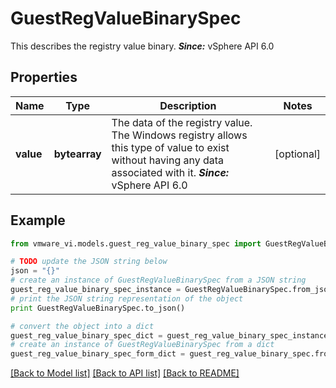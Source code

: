 # GuestRegValueBinarySpec

This describes the registry value binary.  ***Since:*** vSphere API 6.0 

## Properties
Name | Type | Description | Notes
------------ | ------------- | ------------- | -------------
**value** | **bytearray** | The data of the registry value.  The Windows registry allows this type of value to exist without having any data associated with it.  ***Since:*** vSphere API 6.0  | [optional] 

## Example

```python
from vmware_vi.models.guest_reg_value_binary_spec import GuestRegValueBinarySpec

# TODO update the JSON string below
json = "{}"
# create an instance of GuestRegValueBinarySpec from a JSON string
guest_reg_value_binary_spec_instance = GuestRegValueBinarySpec.from_json(json)
# print the JSON string representation of the object
print GuestRegValueBinarySpec.to_json()

# convert the object into a dict
guest_reg_value_binary_spec_dict = guest_reg_value_binary_spec_instance.to_dict()
# create an instance of GuestRegValueBinarySpec from a dict
guest_reg_value_binary_spec_form_dict = guest_reg_value_binary_spec.from_dict(guest_reg_value_binary_spec_dict)
```
[[Back to Model list]](../README.md#documentation-for-models) [[Back to API list]](../README.md#documentation-for-api-endpoints) [[Back to README]](../README.md)


